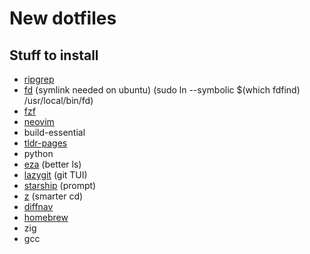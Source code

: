 # New dotfiles

## Stuff to install
* [ripgrep](https://github.com/BurntSushi/ripgrep)
* [fd](https://github.com/sharkdp/fd) (symlink needed on ubuntu) (sudo ln --symbolic $(which fdfind) /usr/local/bin/fd)
* [fzf](https://github.com/junegunn/fzf) 
* [neovim](https://github.com/neovim/neovim) 
* build-essential
* [tldr-pages](https://github.com/tldr-pages/tldr) 
* python
* [eza](https://github.com/eza-community/eza) (better ls)
* [lazygit](https://github.com/jesseduffield/lazygit) (git TUI)
* [starship](https://github.com/starship/starship) (prompt)
* [z](https://github.com/ajeetdsouza/zoxide) (smarter cd)
* [diffnav](https://github.com/dlvhdr/diffnav)
* [homebrew](https://brew.sh/)
* zig
* gcc
